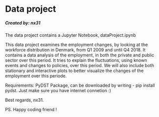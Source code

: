# Data project
##### Created by: nx31

The data project contains a Jupyter Notebook, dataProject.ipynb 

This data project examines the employment changes, by looking at the workforce distribution in Denmark, from Q1 2009 and until Q4 2018. 
It contains a data analysis of the employment, in both the private and public sector over this period. It tries to explain the fluctuations, using known events and changes to policies, over this period. We will also include both stationary and interactive plots to better visualize the changes of the employment over this periode.

Requirements:
PyDST Package, can be downloaded by writing - pip install pydst.
Just make sure you have internet connetion :)

Best regards, nx31.

PS. Happy coding friend !